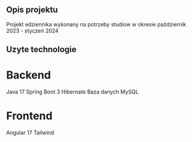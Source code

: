 ## Opis projektu
Projekt edziennika wykonany na potrzeby studiow w okresie październik 2023 - styczeń 2024
## Uzyte technologie
# Backend
Java 17
Spring Boot 3
Hibernate
Baza danych MySQL
# Frontend 
Angular 17
Tailwind
